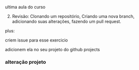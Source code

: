 ultima aula do curso

2) Revisão: Clonando um repositório, Criando uma nova branch, adicionando suas alterações, fazendo um pull request. 

plus:

criem issue para esse exercicio

adicionem ela  no seu projeto do github projects

### alteração projeto

